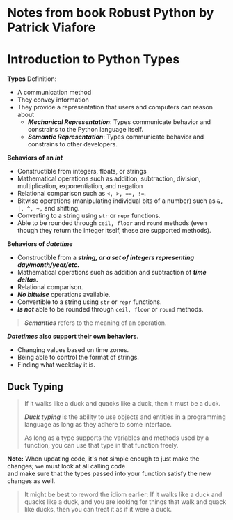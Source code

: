 # Notes from book Robust Python by Patrick Viafore 

# Introduction to Python Types

**Types**
Definition:
- A communication method
- They convey information
- They provide a representation that users and computers can reason about
  - *****Mechanical Representation*****: Types communicate behavior and constrains to the Python language itself.
  - *****Semantic Representation*****: Types communicate behavior and constrains to other developers.

**Behaviors of an ***int*****
- Constructible from integers, floats, or strings
- Mathematical operations such as addition, subtraction, division, multiplication, exponentiation, and negation
- Relational comparison such as `<, >, ==, !=`.
- Bitwise operations (manipulating individual bits of a number) such as `&, |, ^, ~,` and shifting.
- Converting to a string using `str` or `repr` functions.
- Able to be rounded through `ceil, floor` and `round` methods (even though they return 
    the integer itself, these are supported methods).

**Behaviors of ***datetime*****
- Constructible from a ***string, or a set of integers representing day/month/year/etc.***
- Mathematical operations such as addition and subtraction of ***time deltas.***
- Relational comparison.
- ***No bitwise*** operations available.
- Convertible to a string using `str` or `repr` functions.
- ***Is not*** able to be rounded through `ceil, floor` or `round` methods.

> ***Semantics*** refers to the meaning of an operation. 

*****Datetimes*** also support their own behaviors.**
- Changing values based on time zones.
- Being able to control the format of strings.
- Finding what weekday it is.

## Duck Typing
> If it walks like a duck and quacks like a duck, then it must be a duck.
> 
> ***Duck typing*** is the ability to use objects and entities in a programming language as long
> as they adhere to some interface.
> 
> As long as a type supports the variables and methods used by a function, you can use that type
> in that function freely.

**Note:**
When updating code, it's not simple enough to just make the changes; we must look at all calling code  
and make sure that the types passed into your function satisfy the new changes as well.

> It might be best to reword the idiom earlier:
> If it walks like a duck and quacks like a duck, and you are looking for things that walk
> and quack like ducks, then you can treat it as if it were a duck.

